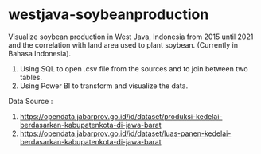 # westjava-soybeanproduction
Visualize soybean production in West Java, Indonesia from 2015 until 2021 and the correlation with land area used to plant soybean. 
(Currently in Bahasa Indonesia).
  1. Using SQL to open .csv file from the sources and to join between two tables.
  2. Using Power BI to transform and visualize the data.

Data Source :
1. https://opendata.jabarprov.go.id/id/dataset/produksi-kedelai-berdasarkan-kabupatenkota-di-jawa-barat
2. https://opendata.jabarprov.go.id/id/dataset/luas-panen-kedelai-berdasarkan-kabupatenkota-di-jawa-barat
